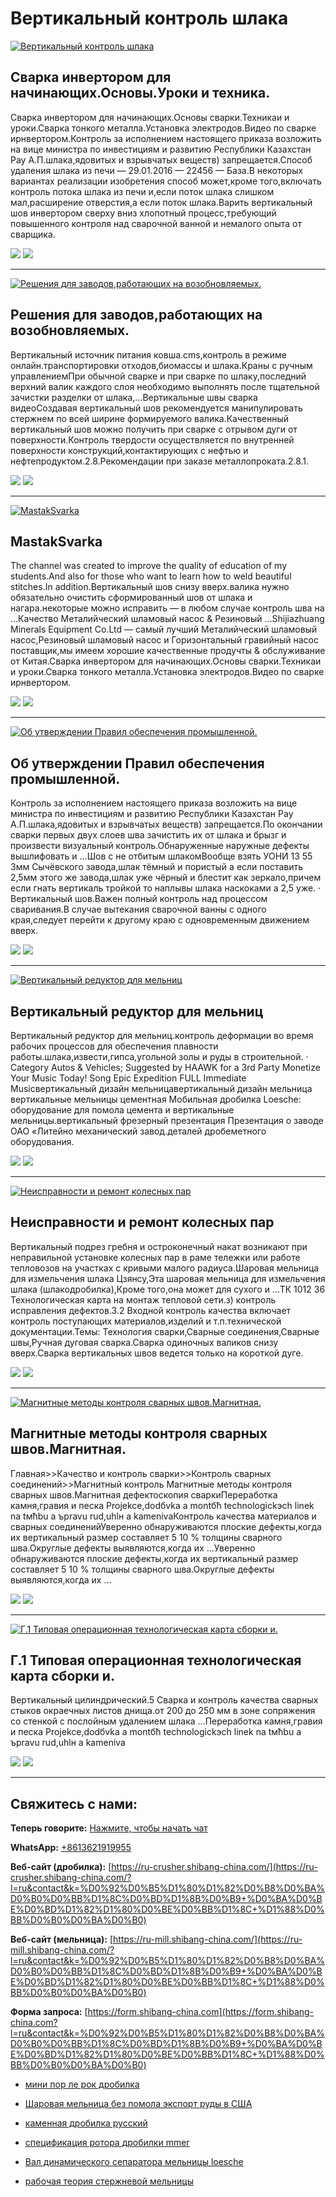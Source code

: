 # Вертикальный контроль шлака

<a href="https://swt.shibang-china.com/?l=ru&img&k=%D0%92%D0%B5%D1%80%D1%82%D0%B8%D0%BA%D0%B0%D0%BB%D1%8C%D0%BD%D1%8B%D0%B9+%D0%BA%D0%BE%D0%BD%D1%82%D1%80%D0%BE%D0%BB%D1%8C+%D1%88%D0%BB%D0%B0%D0%BA%D0%B0" target="_blank">![Вертикальный контроль шлака](http://static.shibang-china.com/all-800x300/1511.jpg)</a>

## Cварка инвертором для начинающих.Основы.Уроки и техника.
Сварка инвертором для начинающих.Основы сварки.Техникаи и уроки.Сварка тонкого металла.Установка электродов.Видео по сварке ирнвертором.Контроль за исполнением настоящего приказа возложить на вице министра по инвестициям и развитию Республики Казахстан Рау А.П.шлака,ядовитых и взрывчатых веществ) запрещается.Способ удаления шлака из печи — 29.01.2016 — 22456 — База.В некоторых вариантах реализации изобретения способ может,кроме того,включать контроль потока шлака из печи и,если поток шлака слишком мал,расширение отверстия,а если поток шлака.Варить вертикальный шов инвертором сверху вниз хлопотный процесс,требующий повышенного контроля над сварочной ванной и немалого опыта от сварщика.


<a href="https://whatsapp.shibangsoft.com/WhatsApp.php" target="_blank" title="WhatsApp">![](http://static.shibang-china.com/icon/whatsapp.png)</a> <a href="https://swt.shibang-china.com/?l=ru&icon&k=%D0%92%D0%B5%D1%80%D1%82%D0%B8%D0%BA%D0%B0%D0%BB%D1%8C%D0%BD%D1%8B%D0%B9+%D0%BA%D0%BE%D0%BD%D1%82%D1%80%D0%BE%D0%BB%D1%8C+%D1%88%D0%BB%D0%B0%D0%BA%D0%B0" target="_blank">![](http://static.shibang-china.com/icon/chat-ru.png)</a>

---

<a href="https://swt.shibang-china.com/?l=ru&img&k=%D0%92%D0%B5%D1%80%D1%82%D0%B8%D0%BA%D0%B0%D0%BB%D1%8C%D0%BD%D1%8B%D0%B9+%D0%BA%D0%BE%D0%BD%D1%82%D1%80%D0%BE%D0%BB%D1%8C+%D1%88%D0%BB%D0%B0%D0%BA%D0%B0" target="_blank">![Решения для заводов,работающих на возобновляемых.](http://static.shibang-china.com/all-800x300/1377.jpg)</a>

## Решения для заводов,работающих на возобновляемых.
Вертикальный источник питания ковша.cms,контроль в режиме онлайн.транспортировки отходов,биомассы и шлака.Краны с ручным управлениемПри обычной сварке и при сварке по шлаку,последний верхний валик каждого слоя необходимо выполнять после тщательной зачистки разделки от шлака,…Вертикальные швы сварка видеоСоздавая вертикальный шов рекомендуется манипулировать стержнем по всей ширине формируемого валика.Качественный вертикальный шов можно получить при сварке с отрывом дуги от поверхности.Контроль твердости осуществляется по внутренней поверхности конструкций,контактирующих с нефтью и нефтепродуктом.2.8.Рекомендации при заказе металлопроката.2.8.1.


<a href="https://whatsapp.shibangsoft.com/WhatsApp.php" target="_blank" title="WhatsApp">![](http://static.shibang-china.com/icon/whatsapp.png)</a> <a href="https://swt.shibang-china.com/?l=ru&icon&k=%D0%92%D0%B5%D1%80%D1%82%D0%B8%D0%BA%D0%B0%D0%BB%D1%8C%D0%BD%D1%8B%D0%B9+%D0%BA%D0%BE%D0%BD%D1%82%D1%80%D0%BE%D0%BB%D1%8C+%D1%88%D0%BB%D0%B0%D0%BA%D0%B0" target="_blank">![](http://static.shibang-china.com/icon/chat-ru.png)</a>

---

<a href="https://swt.shibang-china.com/?l=ru&img&k=%D0%92%D0%B5%D1%80%D1%82%D0%B8%D0%BA%D0%B0%D0%BB%D1%8C%D0%BD%D1%8B%D0%B9+%D0%BA%D0%BE%D0%BD%D1%82%D1%80%D0%BE%D0%BB%D1%8C+%D1%88%D0%BB%D0%B0%D0%BA%D0%B0" target="_blank">![MastakSvarka](http://static.shibang-china.com/all-800x300/1366.jpg)</a>

## MastakSvarka
The channel was created to improve the quality of education of my students.And also for those who want to learn how to weld beautiful stitches.In addition.Вертикальный шов снизу вверх.валика нужно обязательно очистить сформированный шов от шлака и нагара.некоторые можно исправить — в любом случае контроль шва на …Качество Металийческий шламовый насос &amp; Резиновый …Shijiazhuang Minerals Equipment Co.Ltd — самый лучший Металийческий шламовый насос,Резиновый шламовый насос и Горизонтальный гравийный насос поставщик,мы имеем хорошие качественные продучты &amp; обслуживание от Китая.Сварка инвертором для начинающих.Основы сварки.Техникаи и уроки.Сварка тонкого металла.Установка электродов.Видео по сварке ирнвертором.


<a href="https://whatsapp.shibangsoft.com/WhatsApp.php" target="_blank" title="WhatsApp">![](http://static.shibang-china.com/icon/whatsapp.png)</a> <a href="https://swt.shibang-china.com/?l=ru&icon&k=%D0%92%D0%B5%D1%80%D1%82%D0%B8%D0%BA%D0%B0%D0%BB%D1%8C%D0%BD%D1%8B%D0%B9+%D0%BA%D0%BE%D0%BD%D1%82%D1%80%D0%BE%D0%BB%D1%8C+%D1%88%D0%BB%D0%B0%D0%BA%D0%B0" target="_blank">![](http://static.shibang-china.com/icon/chat-ru.png)</a>

---

<a href="https://swt.shibang-china.com/?l=ru&img&k=%D0%92%D0%B5%D1%80%D1%82%D0%B8%D0%BA%D0%B0%D0%BB%D1%8C%D0%BD%D1%8B%D0%B9+%D0%BA%D0%BE%D0%BD%D1%82%D1%80%D0%BE%D0%BB%D1%8C+%D1%88%D0%BB%D0%B0%D0%BA%D0%B0" target="_blank">![Об утверждении Правил обеспечения промышленной.](http://static.shibang-china.com/all-800x300/1198.jpg)</a>

## Об утверждении Правил обеспечения промышленной.
Контроль за исполнением настоящего приказа возложить на вице министра по инвестициям и развитию Республики Казахстан Рау А.П.шлака,ядовитых и взрывчатых веществ) запрещается.По окончании сварки первых двух слоев шва зачистить их от шлака и брызг и произвести визуальный контроль.Обнаруженные наружные дефекты вышлифовать и …Шов с не отбитым шлакомВообще взять УОНИ 13 55 3мм Сычёвского завода,шлак тёмный и пористый а если поставить 2,5мм этого же завода,шлак уже чёрный и блестит как зеркало,причем если гнать вертикаль тройкой то наплывы шлака наскоками а 2,5 уже.&nbsp;&#0183;&#32;Вертикальный шов.Важен полный контроль над процессом сваривания.В случае вытекания сварочной ванны с одного края,следует перейти к другому краю с одновременным движением вверх.


<a href="https://whatsapp.shibangsoft.com/WhatsApp.php" target="_blank" title="WhatsApp">![](http://static.shibang-china.com/icon/whatsapp.png)</a> <a href="https://swt.shibang-china.com/?l=ru&icon&k=%D0%92%D0%B5%D1%80%D1%82%D0%B8%D0%BA%D0%B0%D0%BB%D1%8C%D0%BD%D1%8B%D0%B9+%D0%BA%D0%BE%D0%BD%D1%82%D1%80%D0%BE%D0%BB%D1%8C+%D1%88%D0%BB%D0%B0%D0%BA%D0%B0" target="_blank">![](http://static.shibang-china.com/icon/chat-ru.png)</a>

---

<a href="https://swt.shibang-china.com/?l=ru&img&k=%D0%92%D0%B5%D1%80%D1%82%D0%B8%D0%BA%D0%B0%D0%BB%D1%8C%D0%BD%D1%8B%D0%B9+%D0%BA%D0%BE%D0%BD%D1%82%D1%80%D0%BE%D0%BB%D1%8C+%D1%88%D0%BB%D0%B0%D0%BA%D0%B0" target="_blank">![Вертикальный редуктор для мельниц](http://static.shibang-china.com/all-800x300/1275.jpg)</a>

## Вертикальный редуктор для мельниц
Вертикальный редуктор для мельниц.контроль деформации во время рабочих процессов для обеспечения плавности работы.шлака,извести,гипса,угольной золы и руды в строительной.&nbsp;&#0183;&#32;Category Autos &amp; Vehicles; Suggested by HAAWK for a 3rd Party Monetize Your Music Today! Song Epic Expedition FULL Immediate Musicвертикальный дизайн мельницавертикальный дизайн мельница вертикальные мельницы цементная Мобильная дробилка Loesche: оборудование для помола цемента и вертикальные мельницы.вертикальный фрезерный презентация Презентация о заводе ОАО &#171;Литейно механический завод.деталей дробеметного оборудования.


<a href="https://whatsapp.shibangsoft.com/WhatsApp.php" target="_blank" title="WhatsApp">![](http://static.shibang-china.com/icon/whatsapp.png)</a> <a href="https://swt.shibang-china.com/?l=ru&icon&k=%D0%92%D0%B5%D1%80%D1%82%D0%B8%D0%BA%D0%B0%D0%BB%D1%8C%D0%BD%D1%8B%D0%B9+%D0%BA%D0%BE%D0%BD%D1%82%D1%80%D0%BE%D0%BB%D1%8C+%D1%88%D0%BB%D0%B0%D0%BA%D0%B0" target="_blank">![](http://static.shibang-china.com/icon/chat-ru.png)</a>

---

<a href="https://swt.shibang-china.com/?l=ru&img&k=%D0%92%D0%B5%D1%80%D1%82%D0%B8%D0%BA%D0%B0%D0%BB%D1%8C%D0%BD%D1%8B%D0%B9+%D0%BA%D0%BE%D0%BD%D1%82%D1%80%D0%BE%D0%BB%D1%8C+%D1%88%D0%BB%D0%B0%D0%BA%D0%B0" target="_blank">![Неисправности и ремонт колесных пар](http://static.shibang-china.com/all-800x300/375.jpg)</a>

## Неисправности и ремонт колесных пар
Вертикальный подрез гребня и остроконечный накат возникают при неправильной установке колесных пар в раме тележки или работе тепловозов на участках с кривыми малого радиуса.Шаровая мельница для измельчения шлака Цзянсу,Эта шаровая мельница для измельчения шлака (шлакодробилка),Кроме того,она может для сухого и …ТК 1012 36 Технологическая карта на монтаж тепловой сети.з) контроль исправления дефектов.3.2 Входной контроль качества включает контроль поступающих материалов,изделий и т.п.технической документации.Темы: Технология сварки,Сварные соединения,Сварные швы,Ручная дуговая сварка.Сварка одиночных валиков снизу вверх.Сварка вертикальных швов ведется только на короткой дуге.


<a href="https://whatsapp.shibangsoft.com/WhatsApp.php" target="_blank" title="WhatsApp">![](http://static.shibang-china.com/icon/whatsapp.png)</a> <a href="https://swt.shibang-china.com/?l=ru&icon&k=%D0%92%D0%B5%D1%80%D1%82%D0%B8%D0%BA%D0%B0%D0%BB%D1%8C%D0%BD%D1%8B%D0%B9+%D0%BA%D0%BE%D0%BD%D1%82%D1%80%D0%BE%D0%BB%D1%8C+%D1%88%D0%BB%D0%B0%D0%BA%D0%B0" target="_blank">![](http://static.shibang-china.com/icon/chat-ru.png)</a>

---

<a href="https://swt.shibang-china.com/?l=ru&img&k=%D0%92%D0%B5%D1%80%D1%82%D0%B8%D0%BA%D0%B0%D0%BB%D1%8C%D0%BD%D1%8B%D0%B9+%D0%BA%D0%BE%D0%BD%D1%82%D1%80%D0%BE%D0%BB%D1%8C+%D1%88%D0%BB%D0%B0%D0%BA%D0%B0" target="_blank">![Магнитные методы контроля сварных швов.Магнитная.](http://static.shibang-china.com/all-800x300/1083.jpg)</a>

## Магнитные методы контроля сварных швов.Магнитная.
Главная&gt;&gt;Качество и контроль сварки&gt;&gt;Контроль сварных соединений&gt;&gt;Магнитный контроль Магнитные методы контроля сварных швов.Магнитная дефектоскопия сваркиПереработка камня,гравия и песка Projekce,dodбvka a montбћ technologickэch linek na tмћbu a ъpravu rud,uhlн a kamenivaКонтроль качества материалов и сварных соединенийУверенно обнаруживаются плоские дефекты,когда их вертикальный размер составляет 5 10 % толщины сварного шва.Округлые дефекты выявляются,когда их …Уверенно обнаруживаются плоские дефекты,когда их вертикальный размер составляет 5 10 % толщины сварного шва.Округлые дефекты выявляются,когда их …


<a href="https://whatsapp.shibangsoft.com/WhatsApp.php" target="_blank" title="WhatsApp">![](http://static.shibang-china.com/icon/whatsapp.png)</a> <a href="https://swt.shibang-china.com/?l=ru&icon&k=%D0%92%D0%B5%D1%80%D1%82%D0%B8%D0%BA%D0%B0%D0%BB%D1%8C%D0%BD%D1%8B%D0%B9+%D0%BA%D0%BE%D0%BD%D1%82%D1%80%D0%BE%D0%BB%D1%8C+%D1%88%D0%BB%D0%B0%D0%BA%D0%B0" target="_blank">![](http://static.shibang-china.com/icon/chat-ru.png)</a>

---

<a href="https://swt.shibang-china.com/?l=ru&img&k=%D0%92%D0%B5%D1%80%D1%82%D0%B8%D0%BA%D0%B0%D0%BB%D1%8C%D0%BD%D1%8B%D0%B9+%D0%BA%D0%BE%D0%BD%D1%82%D1%80%D0%BE%D0%BB%D1%8C+%D1%88%D0%BB%D0%B0%D0%BA%D0%B0" target="_blank">![Г.1 Типовая операционная технологическая карта сборки и.](http://static.shibang-china.com/all-800x300/877.jpg)</a>

## Г.1 Типовая операционная технологическая карта сборки и.
Вертикальный цилиндрический.5 Сварка и контроль качества сварных стыков окраечных листов днища.от 200 до 250 мм в зоне сопряжения со стенкой с послойным удалением шлака …Переработка камня,гравия и песка Projekce,dodбvka a montбћ technologickэch linek na tмћbu a ъpravu rud,uhlн a kameniva

<a href="https://whatsapp.shibangsoft.com/WhatsApp.php" target="_blank" title="WhatsApp">![](http://static.shibang-china.com/icon/whatsapp.png)</a> <a href="https://swt.shibang-china.com/?l=ru&icon&k=%D0%92%D0%B5%D1%80%D1%82%D0%B8%D0%BA%D0%B0%D0%BB%D1%8C%D0%BD%D1%8B%D0%B9+%D0%BA%D0%BE%D0%BD%D1%82%D1%80%D0%BE%D0%BB%D1%8C+%D1%88%D0%BB%D0%B0%D0%BA%D0%B0" target="_blank">![](http://static.shibang-china.com/icon/chat-ru.png)</a>

---
## Свяжитесь с нами:

**Теперь говорите:** [Нажмите, чтобы начать чат](https://swt.shibang-china.com?l=ru&contact&k=%D0%92%D0%B5%D1%80%D1%82%D0%B8%D0%BA%D0%B0%D0%BB%D1%8C%D0%BD%D1%8B%D0%B9+%D0%BA%D0%BE%D0%BD%D1%82%D1%80%D0%BE%D0%BB%D1%8C+%D1%88%D0%BB%D0%B0%D0%BA%D0%B0)

**WhatsApp:**  [+8613621919955](https://whatsapp.shibangsoft.com/WhatsApp.php)

**Веб-сайт (дробилка):** [https://ru-crusher.shibang-china.com/](https://ru-crusher.shibang-china.com/?l=ru&contact&k=%D0%92%D0%B5%D1%80%D1%82%D0%B8%D0%BA%D0%B0%D0%BB%D1%8C%D0%BD%D1%8B%D0%B9+%D0%BA%D0%BE%D0%BD%D1%82%D1%80%D0%BE%D0%BB%D1%8C+%D1%88%D0%BB%D0%B0%D0%BA%D0%B0)

**Веб-сайт (мельница):** [https://ru-mill.shibang-china.com/](https://ru-mill.shibang-china.com/?l=ru&contact&k=%D0%92%D0%B5%D1%80%D1%82%D0%B8%D0%BA%D0%B0%D0%BB%D1%8C%D0%BD%D1%8B%D0%B9+%D0%BA%D0%BE%D0%BD%D1%82%D1%80%D0%BE%D0%BB%D1%8C+%D1%88%D0%BB%D0%B0%D0%BA%D0%B0)

**Форма запроса:** [https://form.shibang-china.com](https://form.shibang-china.com?l=ru&contact&k=%D0%92%D0%B5%D1%80%D1%82%D0%B8%D0%BA%D0%B0%D0%BB%D1%8C%D0%BD%D1%8B%D0%B9+%D0%BA%D0%BE%D0%BD%D1%82%D1%80%D0%BE%D0%BB%D1%8C+%D1%88%D0%BB%D0%B0%D0%BA%D0%B0)

* [мини пор ле рок дробилка](../124/%D0%BC%D0%B8%D0%BD%D0%B8%20%D0%BF%D0%BE%D1%80%20%D0%BB%D0%B5%20%D1%80%D0%BE%D0%BA%20%D0%B4%D1%80%D0%BE%D0%B1%D0%B8%D0%BB%D0%BA%D0%B0.md)

* [Шаровая мельница без помола экспорт руды в США](../124/%D0%A8%D0%B0%D1%80%D0%BE%D0%B2%D0%B0%D1%8F%20%D0%BC%D0%B5%D0%BB%D1%8C%D0%BD%D0%B8%D1%86%D0%B0%20%D0%B1%D0%B5%D0%B7%20%D0%BF%D0%BE%D0%BC%D0%BE%D0%BB%D0%B0%20%D1%8D%D0%BA%D1%81%D0%BF%D0%BE%D1%80%D1%82%20%D1%80%D1%83%D0%B4%D1%8B%20%D0%B2%20%D0%A1%D0%A8%D0%90.md)

* [каменная дробилка русский](../123/%D0%BA%D0%B0%D0%BC%D0%B5%D0%BD%D0%BD%D0%B0%D1%8F%20%D0%B4%D1%80%D0%BE%D0%B1%D0%B8%D0%BB%D0%BA%D0%B0%20%D1%80%D1%83%D1%81%D1%81%D0%BA%D0%B8%D0%B9.md)

* [спецификация ротора дробилки mmer](../124/%D1%81%D0%BF%D0%B5%D1%86%D0%B8%D1%84%D0%B8%D0%BA%D0%B0%D1%86%D0%B8%D1%8F%20%D1%80%D0%BE%D1%82%D0%BE%D1%80%D0%B0%20%D0%B4%D1%80%D0%BE%D0%B1%D0%B8%D0%BB%D0%BA%D0%B8%20mmer.md)

* [Вал динамического сепаратора мельницы loesche](../125/%D0%92%D0%B0%D0%BB%20%D0%B4%D0%B8%D0%BD%D0%B0%D0%BC%D0%B8%D1%87%D0%B5%D1%81%D0%BA%D0%BE%D0%B3%D0%BE%20%D1%81%D0%B5%D0%BF%D0%B0%D1%80%D0%B0%D1%82%D0%BE%D1%80%D0%B0%20%D0%BC%D0%B5%D0%BB%D1%8C%D0%BD%D0%B8%D1%86%D1%8B%20loesche.md)

* [рабочая теория стержневой мельницы](../125/%D1%80%D0%B0%D0%B1%D0%BE%D1%87%D0%B0%D1%8F%20%D1%82%D0%B5%D0%BE%D1%80%D0%B8%D1%8F%20%D1%81%D1%82%D0%B5%D1%80%D0%B6%D0%BD%D0%B5%D0%B2%D0%BE%D0%B9%20%D0%BC%D0%B5%D0%BB%D1%8C%D0%BD%D0%B8%D1%86%D1%8B.md)